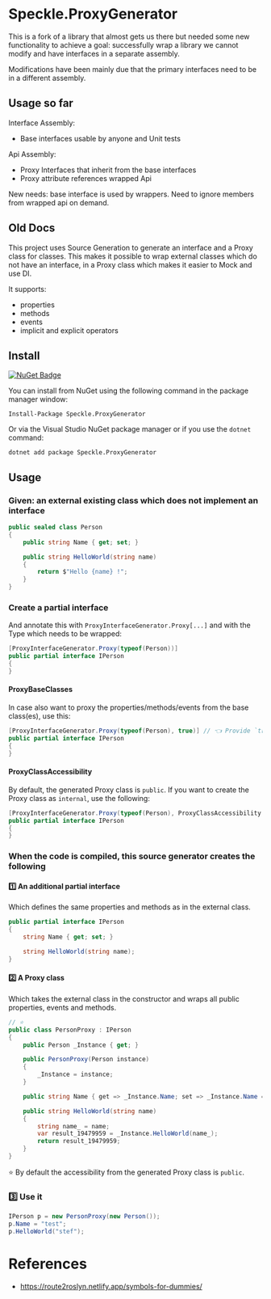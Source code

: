 # Speckle.ProxyGenerator

This is a fork of a library that almost gets us there but needed some new functionality to achieve a goal: successfully wrap a library we cannot modify and have interfaces in a separate assembly.

Modifications have been mainly due that the primary interfaces need to be in a different assembly.

## Usage so far

Interface Assembly:

- Base interfaces usable by anyone and Unit tests

Api Assembly:

- Proxy Interfaces that inherit from the base interfaces
- Proxy attribute references wrapped Api

New needs: base interface is used by wrappers.  Need to ignore members from wrapped api on demand.

## Old Docs

This project uses Source Generation to generate an interface and a Proxy class for classes.
This makes it possible to wrap external classes which do not have an interface, in a Proxy class which makes it easier to Mock and use DI.

It supports:

- properties
- methods
- events
- implicit and explicit operators

## Install

[![NuGet Badge](https://buildstats.info/nuget/Speckle.ProxyGenerator)](https://www.nuget.org/packages/Speckle.ProxyGenerator)

You can install from NuGet using the following command in the package manager window:

`Install-Package Speckle.ProxyGenerator`

Or via the Visual Studio NuGet package manager or if you use the `dotnet` command:

`dotnet add package Speckle.ProxyGenerator`

## Usage

### Given: an external existing class which does not implement an interface

``` c#
public sealed class Person
{
    public string Name { get; set; }

    public string HelloWorld(string name)
    {
        return $"Hello {name} !";
    }
}
```

### Create a partial interface

And annotate this with `ProxyInterfaceGenerator.Proxy[...]` and with the Type which needs to be wrapped:

``` c#
[ProxyInterfaceGenerator.Proxy(typeof(Person))]
public partial interface IPerson
{
}
```

#### ProxyBaseClasses

In case also want to proxy the properties/methods/events from the base class(es), use this:

``` c#
[ProxyInterfaceGenerator.Proxy(typeof(Person), true)] // 👈 Provide `true` as second parameter.
public partial interface IPerson
{
}
```

#### ProxyClassAccessibility

By default, the generated Proxy class is `public`. If you want to create the Proxy class as `internal`, use the following:

``` c#
[ProxyInterfaceGenerator.Proxy(typeof(Person), ProxyClassAccessibility.Internal)] // 👈 Provide `ProxyClassAccessibility.Internal` as second parameter.
public partial interface IPerson
{
}
```

### When the code is compiled, this source generator creates the following

#### :one: An additional partial interface

Which defines the same properties and methods as in the external class.

``` c#
public partial interface IPerson
{
    string Name { get; set; }

    string HelloWorld(string name);
}
```

#### :two: A Proxy class

Which takes the external class in the constructor and wraps all public properties, events and methods.

``` c#
// ⭐
public class PersonProxy : IPerson
{
    public Person _Instance { get; }

    public PersonProxy(Person instance)
    {
        _Instance = instance;
    }

    public string Name { get => _Instance.Name; set => _Instance.Name = value; }

    public string HelloWorld(string name)
    {
        string name_ = name;
        var result_19479959 = _Instance.HelloWorld(name_);
        return result_19479959;
    }
}
```

:star: By default the accessibility from the generated Proxy class is `public`.

### :three: Use it

``` c#
IPerson p = new PersonProxy(new Person());
p.Name = "test";
p.HelloWorld("stef");
```

# References

- <https://route2roslyn.netlify.app/symbols-for-dummies/>
